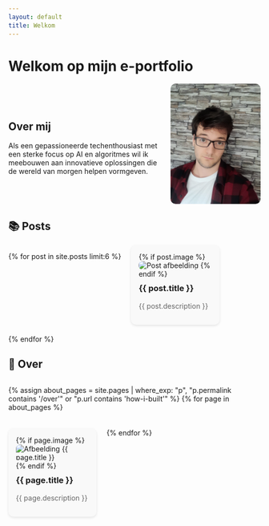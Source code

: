 ```yaml
---
layout: default
title: Welkom
---
```


# Welkom op mijn e-portfolio

<div style="display: flex; align-items: center; justify-content: space-between; gap: 20px;">
  <div style="flex: 1;">
    <h2>Over mij</h2>
    <p>Als een gepassioneerde techenthousiast met een sterke focus op AI en algoritmes wil ik meebouwen aan innovatieve oplossingen die de wereld van morgen helpen vormgeven.</p>
  </div>
  <img src="assets/img/20230913_124810.jpg" alt="Jensen Caestecker" style="width: 180px; border-radius: 10px;">
</div>

## 📚 Posts

<div style="display: flex; flex-wrap: wrap; gap: 20px; justify-content: flex-start;">

{% for post in site.posts limit:6 %}
  <div style="flex: 0 1 calc(33% - 20px); background: #f9f9f9; border-radius: 10px; padding: 15px; box-shadow: 0 2px 5px rgba(0,0,0,0.1);">
    <a href="{{ post.url | relative_url }}" style="text-decoration: none; color: inherit;">
      {% if post.image %}
        <img src="{{ post.image }}" alt="Post afbeelding" style="width: 100%; border-radius: 8px;"/>
      {% endif %}
      <h3 style="margin-top: 10px;">{{ post.title }}</h3>
      <p style="color: #666;">{{ post.description }}</p>
    </a>
  </div>
{% endfor %}

</div>

## 📄 Over

<div style="display: flex; flex-wrap: wrap; gap: 20px; justify-content: flex-start;">

{% assign about_pages = site.pages | where_exp: "p", "p.permalink contains '/over'" or "p.url contains 'how-i-built'" %}
{% for page in about_pages %}
  <div style="flex: 0 1 calc(33% - 20px); background: #f9f9f9; border-radius: 10px; padding: 15px; box-shadow: 0 2px 5px rgba(0,0,0,0.1);">
    <a href="{{ page.url | relative_url }}" style="text-decoration: none; color: inherit;">
      {% if page.image %}
        <img src="{{ page.image }}" alt="Afbeelding {{ page.title }}" style="width: 100%; border-radius: 8px;"/>
      {% endif %}
      <h3 style="margin-top: 10px;">{{ page.title }}</h3>
      <p style="color: #666;">{{ page.description }}</p>
    </a>
  </div>
{% endfor %}

</div>
